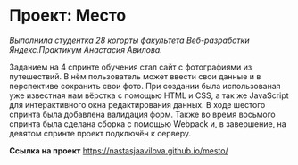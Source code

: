 # Проект: Место
*Выполнила студентка 28 когорты факультета Веб-разработки Яндекс.Практикум Анастасия Авилова.*

Заданием на 4 спринте обучения стал сайт с фотографиями из путешествий. В нём пользователь может ввести свои данные и в перспективе сохранить свои фото.
При создании была использованая уже известная нам вёрстка с помощью HTML и CSS, а так же JavaScript для интерактивного окна редактирования данных. В ходе шестого спринта была добавлена валидация форм. Также во время восьмого спринта была сделана сборка c помощью Webpack и, в завершение, на девятом спринте проект подключён к серверу.

**Ссылка на проект**
https://nastasjaavilova.github.io/mesto/
